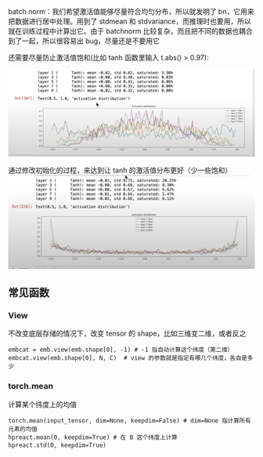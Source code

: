 batch norm：我们希望激活值能够尽量符合均匀分布，所以就发明了 bn，它用来把数据进行居中处理。用到了 stdmean 和 stdvariance，而推理时也要用，所以就在训练过程中计算出它。由于 batchnorm 比较复杂，而且把不同的数据也耦合到了一起，所以很容易出 bug，尽量还是不要用它

还需要尽量防止激活值饱和(比如 tanh 函数里输入 t.abs() > 0.97):
 
![](imgs/squashing-activations.png)

通过修改初始化的过程，来达到让 tanh 的激活值分布更好（少一些饱和）
![](imgs/better-activations.png)

## 常见函数
### View
不改变底层存储的情况下，改变 tensor 的 shape，比如三维变二维，或者反之

```
embcat = emb.view(emb.shape[0], -1) # -1 指自动计算这个纬度（第二维）
embcat.view(emb.shape[0], N, C)  # view 的参数就是指定有哪几个纬度，各自是多少
```

### torch.mean
计算某个纬度上的均值
```
torch.mean(input_tensor, dim=None, keepdim=False) # dim=None 指计算所有元素的均值
hpreact.mean(0, keepdim=True) # 在 B 这个纬度上计算
hpreact.std(0, keepdim=True)
```